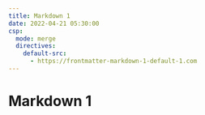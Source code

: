 ```yaml
---
title: Markdown 1
date: 2022-04-21 05:30:00
csp:
  mode: merge
  directives:
    default-src:
      - https://frontmatter-markdown-1-default-1.com
---
```


# Markdown 1

